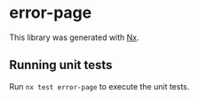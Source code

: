 # error-page

This library was generated with [Nx](https://nx.dev).

## Running unit tests

Run `nx test error-page` to execute the unit tests.

